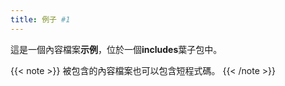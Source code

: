 ```yaml
---
title: 例子 #1
---
```


<!--
title: Example #1
-->
<!--
This is an **example** content file inside the **includes** leaf bundle.
-->
這是一個內容檔案**示例**，位於一個**includes**葉子包中。

<!--
Included content files can also contain shortcodes.
-->
{{< note >}}
被包含的內容檔案也可以包含短程式碼。
{{< /note >}}
